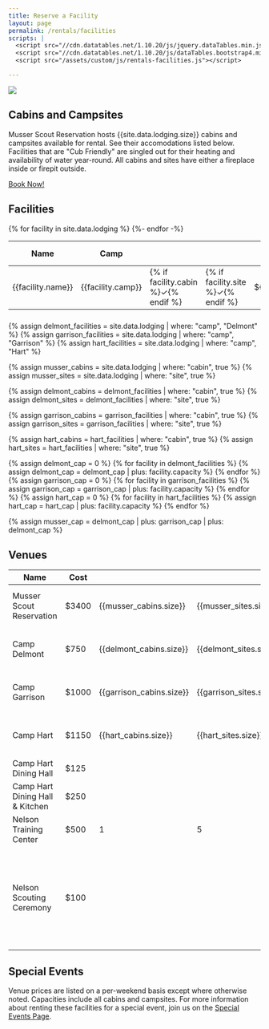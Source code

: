 ```yaml
---
title: Reserve a Facility
layout: page
permalink: /rentals/facilities
scripts: |
  <script src="//cdn.datatables.net/1.10.20/js/jquery.dataTables.min.js"></script>
  <script src="//cdn.datatables.net/1.10.20/js/dataTables.bootstrap4.min.js"></script>
  <script src="/assets/custom/js/rentals-facilities.js"></script>

---
```


<div class="card my-3">
  <div class="row">
    <div class="col-md-3">
      <img src="https://via.placeholder.com/500" class="w-100">
    </div>
    <div class="col-md-9 p-3">
      <div class="card-block px-3">
        <h2 class="card-title">Cabins and Campsites</h2>
        <p class="card-text">Musser Scout Reservation hosts {{site.data.lodging.size}} cabins and campsites available for rental. See their accomodations listed below. Facilities that are "Cub Friendly" are singled out for their heating and availability of water year-round. All cabins and sites have either a fireplace inside or firepit outside.</p>
        <p>
          <a class="btn btn-primary" href="http://colbsa.doubleknot.com/facilitycalendar/2852" target="_blank">Book Now!</a>
        </p>
      </div>
    </div>
  </div>
</div>

## Facilities
<table class="table table-striped table-responsive" id="facilitiesTable">
  <thead>
    <tr class="text-nowrap">
      <th scope="col">Name</th>
      <th scope="col">Camp</th>
      <th scope="col"><abbr title="Cabin"><i class="fas fa-home"></i></abbr></th>
      <th scope="col"><abbr title="Campsite"><i class="fas fa-campground"></i></abbr></th>
      <th scope="col">Cost</th>
      <th scope="col"><abbr title="Capacity">Cap</abbr></th>
      <th scope="col"><abbr title="Adirondacks">Adir</abbr></th>
      <th scope="col">Cots</th>
      <th scope="col"><abbr title="Electricity">Elec</abbr></th>
      <th scope="col">Heat</th>
      <th scope="col">Stove</th>
      <th scope="col"><abbr title="Refrigerator">Ref</abbr></th>
      <th scope="col">Water</th>
      <th scope="col">Restroom</th>
      <th scope="col">Pavilion</th>
      <th scope="col">Parking</th>
      <th scope="col">Cub Friendly</th>
    </tr>
  </thead>
  <tbody>
  {% for facility in site.data.lodging %}
    <tr>
      <td scope="row">{{facility.name}}</td>
      <td>{{facility.camp}}</td>
      <td>{% if facility.cabin %}&check;{% endif %}</td>
      <td>{% if facility.site %}&check;{% endif %}</td>
      <td>&dollar;{{facility.cost}}</td>
      <td>{{facility.capacity}}</td>
      <td>{{facility.adirondacks}}</td>
      <td>{% if facility.cots %}&check;{% endif %}</td>
      <td>{% if facility.electricity %}&check;{% endif %}</td>
      <td>{% if facility.heat %}&check;{% endif %}</td>
      <td>{{facility.stove}}</td>
      <td>{% if facility.refrigerator %}&check;{% endif %}</td>
      <td>{{facility.water}}</td>
      <td>{{facility.restroom}}</td>
      <td>{% if facility.pavilion %}&check;{% endif %}</td>
      <td>{% if facility.parking %}&check;{% endif %}</td>
      <td>{% if facility.cubs %}&check;{% endif %}</td>
    </tr>
  {%- endfor -%}
  </tbody>
  <tfoot>
    <tr class="text-nowrap">
      <th></th>
      <th></th>
      <th></th>
      <th></th>
      <th></th>
      <th></th>
      <th></th>
      <th></th>
      <th></th>
      <th></th>
      <th></th>
      <th></th>
      <th></th>
      <th></th>
      <th></th>
      <th></th>
      <th></th>
    </tr>
  </tfoot>
</table>

{% assign delmont_facilities = site.data.lodging | where: "camp", "Delmont" %}
{% assign garrison_facilities = site.data.lodging | where: "camp", "Garrison" %}
{% assign hart_facilities = site.data.lodging | where: "camp", "Hart" %}

{% assign musser_cabins = site.data.lodging | where: "cabin", true %}
{% assign musser_sites = site.data.lodging | where: "site", true %}

{% assign delmont_cabins = delmont_facilities | where: "cabin", true %}
{% assign delmont_sites = delmont_facilities | where: "site", true %}

{% assign garrison_cabins = garrison_facilities | where: "cabin", true %}
{% assign garrison_sites = garrison_facilities | where: "site", true %}

{% assign hart_cabins = hart_facilities | where: "cabin", true %}
{% assign hart_sites = hart_facilities | where: "site", true %}

{% assign delmont_cap = 0 %}
{% for facility in delmont_facilities %}
  {% assign delmont_cap = delmont_cap | plus: facility.capacity %}
{% endfor %}
{% assign garrison_cap = 0 %}
{% for facility in garrison_facilities %}
  {% assign garrison_cap = garrison_cap | plus: facility.capacity %}
{% endfor %}
{% assign hart_cap = 0 %}
{% for facility in hart_facilities %}
  {% assign hart_cap = hart_cap | plus: facility.capacity %}
{% endfor %}

{% assign musser_cap = delmont_cap | plus: garrison_cap | plus: delmont_cap %}

<div class="row">
  <div class="col">
    <h2>Venues</h2>
    <table class="table table-striped table-responsive">
      <thead>
        <tr class="text-nowrap">
          <th scope="col">Name</th>
          <th scope="col">Cost</th>
          <th scope="col"><abbr title="Cabins"><i class="fas fa-home"></i></abbr></th>
          <th scope="col"><abbr title="Campsites"><i class="fas fa-campground"></i></abbr></th>
          <th scope="col"><abbr title="Capacity">Cap</abbr></th>
          <th scope="col">Notes</th>
        </tr>
      </thead>
      <tbody>
        <tr>
          <td scope="row">Musser Scout Reservation</td>
          <td>&dollar;3400</td>
          <td>{{musser_cabins.size}}</td>
          <td>{{musser_sites.size}}</td>
          <td>{{musser_cap | divided_by: 10 | round | times: 10}}</td>
          <td></td>
        </tr>
        <tr>
          <td scope="row">Camp Delmont</td>
          <td>&dollar;750</td>
          <td>{{delmont_cabins.size}}</td>
          <td>{{delmont_sites.size}}</td>
          <td>{{delmont_cap | divided_by: 10 | round | times: 10}}</td>
          <td></td>
        </tr>
        <tr>
          <td scope="row">Camp Garrison</td>
          <td>&dollar;1000</td>
          <td>{{garrison_cabins.size}}</td>
          <td>{{garrison_sites.size}}</td>
          <td>{{garrison_cap | divided_by: 10 | round | times: 10}}</td>
          <td></td>
        </tr>
        <tr>
          <td scope="row">Camp Hart</td>
          <td>&dollar;1150</td>
          <td>{{hart_cabins.size}}</td>
          <td>{{hart_sites.size}}</td>
          <td>{{hart_cap | divided_by: 10 | round | times: 10}}</td>
          <td>Includes Dining Hall and Kitchen</td>
        </tr>
        <tr>
          <td scope="row">Camp Hart Dining Hall</td>
          <td>&dollar;125</td>
          <td></td>
          <td></td>
          <td></td>
          <td></td>
        </tr>
        <tr>
          <td scope="row">Camp Hart Dining Hall &amp; Kitchen</td>
          <td>&dollar;250</td>
          <td></td>
          <td></td>
          <td></td>
          <td></td>
        </tr>
        <tr>
          <td scope="row">Nelson Training Center</td>
          <td>&dollar;500</td>
          <td>1</td>
          <td>5</td>
          <td></td>
          <td></td>
        </tr>
        <tr>
          <td scope="row">Nelson Scouting Ceremony</td>
          <td>&dollar;100</td>
          <td></td>
          <td></td>
          <td></td>
          <td>For an approximately 3 hour ceremony or other event. Not available to book longer than a month in advance.</td>
        </tr>
      </tbody>
    </table>
  </div>
  <div class="col">
    <h2>Special Events</h2>
    Venue prices are listed on a per-weekend basis except where otherwise noted. Capacities include all cabins and campsites. For more information about renting these facilities for a special event, join us on the <a href="/rentals/private-events">Special Events Page</a>.
  </div>
</div>
